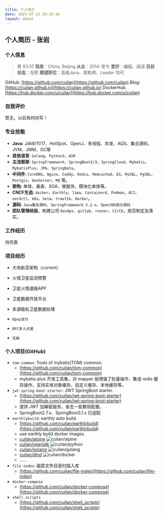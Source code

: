```yaml
---
title: 个人简介
date: 2023-07-13 18:19:44
layout: about
---
```


## 个人简历 - 张岩

### 个人信息

> 男 93.07
> **现居**：China, Beijing
> **从业**：2014-至今
> **爱好**：编程、阅读
> **目前状态**：在职
> **期望职位**：高级Java、架构师、Leader 均可

GitHub: [https://github.com/cuilan](https://github.com/cuilan)
Blog: [https://cuilan.github.io](https://cuilan.github.io)
DockerHub: [https://hub.docker.com/u/cuilan](https://hub.docker.com/u/cuilan)

### 自我评价

暂无，以后有时间写！

### 专业技能

* **Java**: Jdk8/11/17、HotSpot、OpenJ、多线程、并发、AQS、集合源码、JVM、JMM、GC等
* **其他语言**: `Golang`、`Python3`、`ASM`
* **主流框架**: `SpringFramework`、`SpringBoot2/3`、`SpringCloud`、`Mybatis`、`MybatisPlus`、`JPA`、`SpringData`。
* **中间件**: `CoreDNS`、`Nginx`、`Caddy`、`Redis`、`Memcached`、`ES`、`MySQL`、`PgSQL`、`Postgis`、`GeoServer`、`MQ` 等。
* **架构**: 单体、垂直、SOA、微服务、模块化单体等。
* **CNCF生态**: `docker`、`Earthly`、`lima`、`Containerd`、`Podman`、`OCI`、`nerdctl`、`k8s`、`helm`、`traefik`、`Harbor`。
* **源码**: `Java集合源码`、`SpringFramework 5.2.x`、`OpenJDK部分源码`
* **团队管理经验**，构建公司 `DevOps`、`gitlab`、`runner`、`CI/CD`，规范制定及落实。

### 工作经历

待完善

### 项目经历

* 大地新亚架构（current）
* 火情卫星监测预警
* 卫星火情速报APP
* 卫星数据开放平台
* 多源极轨卫星数据处理

* `Opay支付`
* `NFC多人点餐`
* `无秘`

### 个人项目(GitHub)

* `tom-common`: Tools of mybatis(TOM) common.
  * [https://github.com/cuilan/tom-common](https://github.com/cuilan/tom-common)
  * mybatis-plus 开发工具集，对 mapper 层增强了批量操作、集成 redis 缓存操作，支持实体对象缓存、自定义缓存、本地缓存等。
* `jwt-spring-boot-starter`: JWT SpringBoot starter.
  * [https://github.com/cuilan/jwt-spring-boot-starter](https://github.com/cuilan/jwt-spring-boot-starter)
  * 提供 JWT 加解密服务，省去一些繁琐配置。
  * SpringBoot2.7.x、SpringBoot3.1.x 已适配
* `earthlybuild`: earthly auto build.
  * [https://github.com/cuilan/earthlybuild](https://github.com/cuilan/earthlybuild)
  * use earthly build docker images.
  * [cuilan/alpine](https://hub.docker.com/r/cuilan/alpine) ![cuilan/alpine](https://github.com/cuilan/earthlybuild/actions/workflows/alpine.yaml/badge.svg)
  * [cuilan/openjdk](https://hub.docker.com/r/cuilan/openjdk) ![cuilan/python](https://github.com/cuilan/earthlybuild/actions/workflows/openjdk.yaml/badge.svg)
  * [cuilan/golang](https://hub.docker.com/r/cuilan/golang) ![cuilan/golang](https://github.com/cuilan/earthlybuild/actions/workflows/golang.yaml/badge.svg)
  * [cuilan/dind](https://hub.docker.com/r/cuilan/dind) ![cuilan/docker](https://github.com/cuilan/earthlybuild/actions/workflows/centos.yaml/badge.svg)
  * ......
* `file-index`: 磁盘文件目录扫描入库
  * [https://github.com/cuilan/file-index](https://github.com/cuilan/file-index)
* `docker-compose`
  * [https://github.com/cuilan/docker-compose](https://github.com/cuilan/docker-compose)
* `shell_scripts`
  * [https://github.com/cuilan/shell_scripts](https://github.com/cuilan/shell_scripts)
